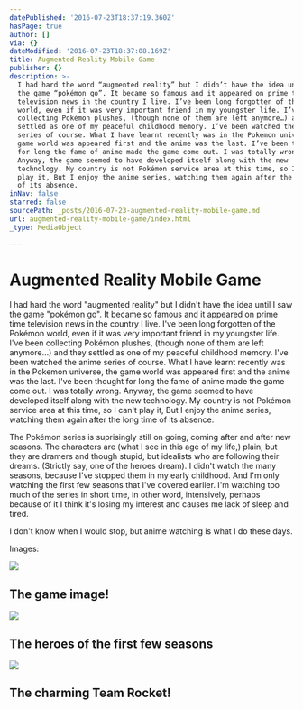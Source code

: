 ```yaml
---
datePublished: '2016-07-23T18:37:19.360Z'
hasPage: true
author: []
via: {}
dateModified: '2016-07-23T18:37:08.169Z'
title: Augmented Reality Mobile Game
publisher: {}
description: >-
  I had hard the word “augmented reality” but I didn’t have the idea until I saw
  the game “pokémon go”. It became so famous and it appeared on prime time
  television news in the country I live. I’ve been long forgotten of the Pokémon
  world, even if it was very important friend in my youngster life. I’ve been
  collecting Pokémon plushes, (though none of them are left anymore…) and they
  settled as one of my peaceful childhood memory. I’ve been watched the anime
  series of course. What I have learnt recently was in the Pokemon universe, the
  game world was appeared first and the anime was the last. I’ve been thought
  for long the fame of anime made the game come out. I was totally wrong.
  Anyway, the game seemed to have developed itself along with the new
  technology. My country is not Pokémon service area at this time, so I can’t
  play it, But I enjoy the anime series, watching them again after the long time
  of its absence.
inNav: false
starred: false
sourcePath: _posts/2016-07-23-augmented-reality-mobile-game.md
url: augmented-reality-mobile-game/index.html
_type: MediaObject

---
```

# Augmented Reality Mobile Game

I had hard the word "augmented reality" but I didn't have the idea until I saw the game "pokémon go". It became so famous and it appeared on prime time television news in the country I live. I've been long forgotten of the Pokémon world, even if it was very important friend in my youngster life. I've been collecting Pokémon plushes, (though none of them are left anymore...) and they settled as one of my peaceful childhood memory. I've been watched the anime series of course. What I have learnt recently was in the Pokemon universe, the game world was appeared first and the anime was the last. I've been thought for long the fame of anime made the game come out. I was totally wrong. Anyway, the game seemed to have developed itself along with the new technology. My country is not Pokémon service area at this time, so I can't play it, But I enjoy the anime series, watching them again after the long time of its absence.

The Pokémon series is suprisingly still on going, coming after and after new seasons. The characters are (what I see in this age of my life,) plain, but they are dramers and though stupid, but idealists who are following their dreams. (Strictly say, one of the heroes dream). I didn't watch the many seasons, because I've stopped them in my early childhood. And I'm only watching the first few seasons that I've covered earlier. I'm watching too much of the series in short time, in other word, intensively, perhaps because of it I think it's losing my interest and causes me lack of sleep and tired.

I don't know when I would stop, but anime watching is what I do these days.

Images:

<article style=""><img src="https://s3-us-west-2.amazonaws.com/the-grid-img/p/bb0fcb5ebabfd06de03e1d78be1f46a9cdd74d84.jpg" /><h1>The game image!</h1></article>

<article style=""><img src="https://s3-us-west-2.amazonaws.com/the-grid-img/p/e6b7e33ecad475dd3d41d9cd13544a3788080afa.png" /><h1>The heroes of the first few seasons</h1></article>

<article style=""><img src="https://s3-us-west-2.amazonaws.com/the-grid-img/p/61596cfe4dbb3a32b56bf558f911563de48e10ab" /><h1>The charming Team Rocket!</h1></article>